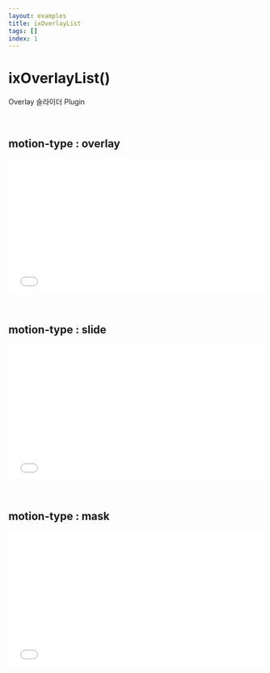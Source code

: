```yaml
---
layout: examples
title: ixOverlayList
tags: []
index: 1
---
```


# ixOverlayList()

Overlay 슬라이더 Plugin

&nbsp;
&nbsp;

## motion-type : overlay
<iframe allowfullscreen="true" allowtransparency="true" frameborder="no" height="266" scrolling="no" src="//codepen.io/blaxk/embed/jqqGJp/?height=266&amp;theme-id=0&amp;default-tab=result" style="width: 100%;"></iframe>

&nbsp;
&nbsp;

## motion-type : slide
<iframe allowfullscreen="true" allowtransparency="true" frameborder="no" height="266" scrolling="no" src="//codepen.io/blaxk/embed/QpzQGw/?height=266&amp;theme-id=0&amp;default-tab=result" style="width: 100%;"></iframe>

&nbsp;
&nbsp;

## motion-type : mask
<iframe allowfullscreen="true" allowtransparency="true" frameborder="no" height="266" scrolling="no" src="//codepen.io/blaxk/embed/oZJpro/?height=266&amp;theme-id=0&amp;default-tab=result" style="width: 100%;"></iframe>

